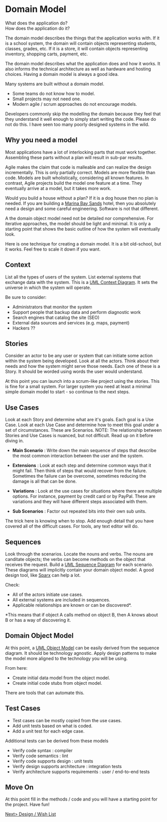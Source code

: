 # Domain Model
What does the application do?<br>
How does the application do it?


The domain model describes the things that the application works with. If it is a school system, the domain will contain objects representing students, classes, grades, etc. If it is a store, it will contain objects representing inventory, shopping carts, payment, etc.

The domain model describes what the application does and how it works. It also informs the technical architecture as well as hardware and hosting choices. Having a domain model is always a good idea.

Many systems are built without a domain model.
- Some teams do not know how to model.
- Small projects may not need one.
- Modern agile / scrum approaches do not encourage models.

Developers commonly skip the modelling the domain because they feel that they understand it well enough to simply start writing the code. Please do not do this. I have seen too many poorly designed systems in the wild.

## Why you need a model
Most applications have a lot of interlocking parts that must work together. Assembling these parts without a plan will result in sub-par results.

Agile makes the claim that code is malleable and can realize the design incrementally. This is only partially correct. Models are more flexible than code. Models are built wholistically, considering all known features. In contrast, Agile projects build the model one feature at a time. They eventually arrive at a model, but it takes more work.

Would you build a house without a plan? If it is a dog house then no plan is needed. If you are building a [Marina Bay Sands](https://www.marinabaysands.com/) hotel, then you absolutely need a design and some careful engineering. Software is not that different.

A the domain object model need not be detailed nor comprehensive. For iterative approaches, the model should be light and minimal. It is only a starting point that shows the basic outline of how the system will eventually look.

Here is one technique for creating a domain model. It is a bit old-school, but it works. Feel free to scale it down if you want.

## Context
List all the types of users of the system. List external systems that exchange data with the system. This is a [UML Context Diagram](https://en.wikipedia.org/wiki/System_context_diagram). It sets the universe in which the system will operate.

Be sure to consider:
- Administrators that monitor the system
- Support people that backup data and perform diagnostic work
- Search engines that catalog the site (SEO)
- External data sources and services (e.g. maps, payment)
- Hackers ??

## Stories
Consider an actor to be any user or system that can initiate some action within the system being developed. Look at all the actors. Think about their needs and how the system might serve those needs. Each one of these is a Story. It should be worded using words the user would understand.

At this point you can launch into a scrum-like project using the stories. This is fine for a small system. For larger system you need at least a minimal simple domain model to start - so continue to the next steps.

## Use Cases
Look at each Story and determine what are it's goals. Each goal is a Use Case. Look at each Use Case and determine how to meet this goal under a set of circumstances. These are Scenarios. NOTE: The relationship between Stories and Use Cases is nuanced, but not difficult. Read up on it before diving in.

- **Main Scenario** : Write down the main sequence of steps that describe the most common interaction between the user and the system.

- **Extensions** : Look at each step and determine common ways that it might fail. Then think of steps that would recover from the failure. Sometimes the failure can be overcome, sometimes reducing the damage is all that can be done.

- **Variations** : Look at the use cases for situations where there are multiple options. For instance, payment by credit card or by PayPal. These are variations and they will have different steps associated with them.

- **Sub Scenarios** : Factor out repeated bits into their own sub units.

The trick here is knowing when to stop. Add enough detail that you have covered all of the difficult cases. For tools, any text editor will do.

## Sequences
Look through the scenarios. Locate the nouns and verbs. The nouns are canditate objects; the verbs can become methods on the object that receives the request. Build a [UML Sequence Diagram](https://en.wikipedia.org/wiki/Sequence_diagram) for each scenario. These diagrams will implicitly contain your domain object model. A good design tool, like [Sparx](https://sparxsystems.com/) can help a lot.

Check:
- All of the actors initiate use cases.
- All external systems are included in sequences.
- Applicable relationships are known or can be discovered*.

*This means that if object A calls method on object B, then A knows about B or has a way of discovering it.

## Domain Object Model
At this point, a [UML Object Model](https://en.wikipedia.org/wiki/Sequence_diagram) can be easily derived from the sequence diagram. It should be technology agnostic. Apply design patterns to make the model more aligned to the technology you will be using. 

From here:
- Create initial data model from the object model.
- Create initial code stubs from object model.

There are tools that can automate this.

## Test Cases
- Test cases can be mostly copied from the use cases. 
- Add unit tests based on what is coded.
- Add a unit test for each edge case.

Additional tests can be derived from these models

- Verify code syntax : compiler
- Verify code semantics : lint
- Verify code supports design : unit tests
- Verify design supports architecture : integration tests
- Verify architecture supports requirements : user / end-to-end tests

## Move On
At this point fill in the methods / code and you will have a starting point for the project. Have fun!

[Next> Design / Wish List](WishList.md)